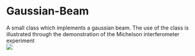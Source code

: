 # Gaussian-Beam
A small class which implements a gaussian beam. The use of the class is illustrated through the demonstration of the Michelson interferometer experiment <br />
![](https://i.imgur.com/Opxs5mE.gif)
